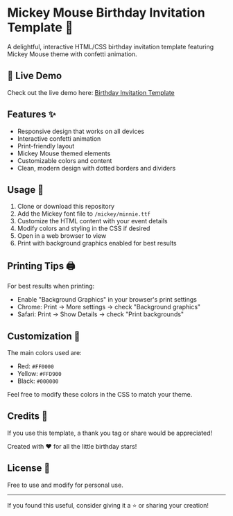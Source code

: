 # Mickey Mouse Birthday Invitation Template 🎈

A delightful, interactive HTML/CSS birthday invitation template featuring Mickey Mouse theme with confetti animation.

## 🎈 Live Demo

Check out the live demo here: [Birthday Invitation Template](https://ketanmujumdar.github.io/birthday_invitation_template/)

## Features ✨

- Responsive design that works on all devices
- Interactive confetti animation
- Print-friendly layout
- Mickey Mouse themed elements
- Customizable colors and content
- Clean, modern design with dotted borders and dividers

## Usage 🚀

1. Clone or download this repository
2. Add the Mickey font file to `/mickey/minnie.ttf`
3. Customize the HTML content with your event details
4. Modify colors and styling in the CSS if desired
5. Open in a web browser to view
6. Print with background graphics enabled for best results

## Printing Tips 🖨️

For best results when printing:
- Enable "Background Graphics" in your browser's print settings
- Chrome: Print → More settings → check "Background graphics"
- Safari: Print → Show Details → check "Print backgrounds"

## Customization 🎨

The main colors used are:
- Red: `#FF0000`
- Yellow: `#FFD900`
- Black: `#000000`

Feel free to modify these colors in the CSS to match your theme.

## Credits 💝

If you use this template, a thank you tag or share would be appreciated! 

Created with ❤️ for all the little birthday stars!

## License 📝

Free to use and modify for personal use.

---
If you found this useful, consider giving it a ⭐️ or sharing your creation!